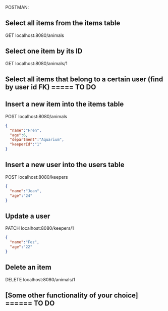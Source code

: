 POSTMAN:


## Select all items from the items table
GET localhost:8080/animals


## Select one item by its ID
GET localhost:8080/animals/1


## Select all items that belong to a certain user (find by user id FK) ===== TO DO


## Insert a new item into the items table
POST localhost:8080/animals
``` json
{
  "name":"Fren",
  "age":6,
  "department":"Aquarium",
  "keeperId":"1"
}
```


## Insert a new user into the users table
POST localhost:8080/keepers
``` json
{
  "name":"Jean",
  "age":"24"
}
```


## Update a user
PATCH localhost:8080/keepers/1
``` json
{
  "name":"Fez",
  "age":"22"
}
```


## Delete an item
DELETE localhost:8080/animals/1


## [Some other functionality of your choice] ====== TO DO
